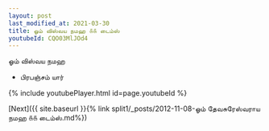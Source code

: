 ```yaml
---
layout: post
last_modified_at: 2021-03-30
title: ஓம் விஸ்வய நமஹ ௧௧ டைம்ஸ்
youtubeId: CQO03MlJOd4
---
```

 
 
 ஓம் விஸ்வய நமஹ  
 
 -  பிரபஞ்சம் யார் 
 
  
 
  
 
 
 
 
 
 


{% include youtubePlayer.html id=page.youtubeId %}
 
[Next]({{ site.baseurl }}{% link  split1/_posts/2012-11-08-ஓம் தேவசுரேஸ்வராய நமஹ ௧௧ டைம்ஸ்.md%})
 
